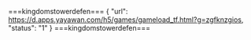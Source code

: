 ===kingdomstowerdefen===
{
    "url": https://d.apps.yayawan.com/h5/games/gameload_tf.html?g=zgfknzgios,
    "status": "1"
}
===kingdomstowerdefen===
